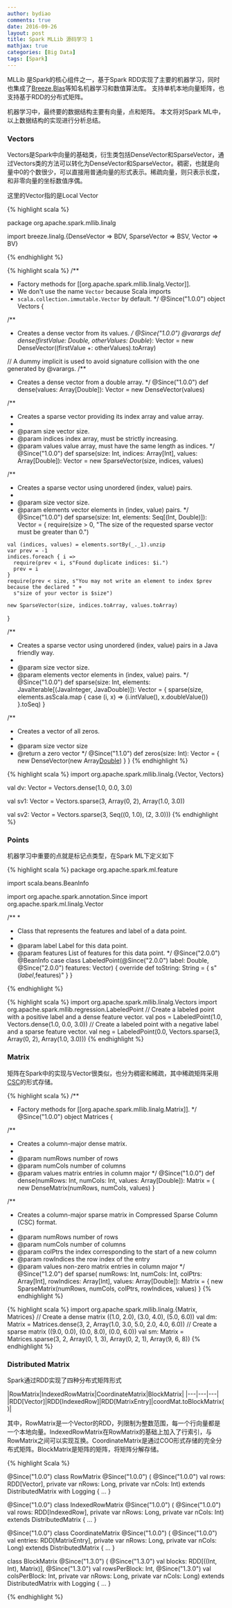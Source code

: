 ```yaml
---
author: bydiao
comments: true
date: 2016-09-26
layout: post
title: Spark MLLib 源码学习 1
mathjax: true
categories: [Big Data]
tags: [Spark]
---
```


MLLib 是Spark的核心组件之一，基于Spark RDD实现了主要的机器学习，同时也集成了[Breeze](https://github.com/scalanlp/breeze),[Blas](http://www.netlib.org/blas/)等知名机器学习和数值算法库。 支持单机本地向量矩阵，也支持基于RDD的分布式矩阵。

机器学习中，最终要的数据结构主要有向量，点和矩阵。 本文将对Spark ML中，以上数据结构的实现进行分析总结。

### Vectors

Vectors是Spark中向量的基础类，衍生类包括DenseVector和SparseVector，通过Vectors类的方法可以转化为DenseVector和SparseVector。稠密，也就是向量中0的个数很少，可以直接用普通向量的形式表示。稀疏向量，则只表示长度，和非零向量的坐标数值序偶。

这里的Vector指的是Local Vector

{% highlight scala %}

package org.apache.spark.mllib.linalg

import breeze.linalg.{DenseVector => BDV, SparseVector => BSV, Vector => BV}

{% endhighlight %}



{% highlight scala %}
/**
 * Factory methods for [[org.apache.spark.mllib.linalg.Vector]].
 * We don't use the name `Vector` because Scala imports
 * `scala.collection.immutable.Vector` by default.
 */
@Since("1.0.0")
object Vectors {

  /**
   * Creates a dense vector from its values.
   */
  @Since("1.0.0")
  @varargs
  def dense(firstValue: Double, otherValues: Double*): Vector =
    new DenseVector((firstValue +: otherValues).toArray)

  // A dummy implicit is used to avoid signature collision with the one generated by @varargs.
  /**
   * Creates a dense vector from a double array.
   */
  @Since("1.0.0")
  def dense(values: Array[Double]): Vector = new DenseVector(values)

  /**
   * Creates a sparse vector providing its index array and value array.
   *
   * @param size vector size.
   * @param indices index array, must be strictly increasing.
   * @param values value array, must have the same length as indices.
   */
  @Since("1.0.0")
  def sparse(size: Int, indices: Array[Int], values: Array[Double]): Vector =
    new SparseVector(size, indices, values)

  /**
   * Creates a sparse vector using unordered (index, value) pairs.
   *
   * @param size vector size.
   * @param elements vector elements in (index, value) pairs.
   */
  @Since("1.0.0")
  def sparse(size: Int, elements: Seq[(Int, Double)]): Vector = {
    require(size > 0, "The size of the requested sparse vector must be greater than 0.")

    val (indices, values) = elements.sortBy(_._1).unzip
    var prev = -1
    indices.foreach { i =>
      require(prev < i, s"Found duplicate indices: $i.")
      prev = i
    }
    require(prev < size, s"You may not write an element to index $prev because the declared " +
      s"size of your vector is $size")

    new SparseVector(size, indices.toArray, values.toArray)
  }

  /**
   * Creates a sparse vector using unordered (index, value) pairs in a Java friendly way.
   *
   * @param size vector size.
   * @param elements vector elements in (index, value) pairs.
   */
  @Since("1.0.0")
  def sparse(size: Int, elements: JavaIterable[(JavaInteger, JavaDouble)]): Vector = {
    sparse(size, elements.asScala.map { case (i, x) =>
      (i.intValue(), x.doubleValue())
    }.toSeq)
  }

  /**
   * Creates a vector of all zeros.
   *
   * @param size vector size
   * @return a zero vector
   */
  @Since("1.1.0")
  def zeros(size: Int): Vector = {
    new DenseVector(new Array[Double](size))
  }
}
{% endhighlight %}


{% highlight scala %}
import org.apache.spark.mllib.linalg.{Vector, Vectors}

val dv: Vector = Vectors.dense(1.0, 0.0, 3.0)

val sv1: Vector = Vectors.sparse(3, Array(0, 2), Array(1.0, 3.0))

val sv2: Vector = Vectors.sparse(3, Seq((0, 1.0), (2, 3.0)))
{% endhighlight %}

### Points

机器学习中重要的点就是标记点类型，在Spark ML下定义如下

{% highlight scala %}
package org.apache.spark.ml.feature

import scala.beans.BeanInfo

import org.apache.spark.annotation.Since
import org.apache.spark.ml.linalg.Vector

/**
 *
 * Class that represents the features and label of a data point.
 *
 * @param label Label for this data point.
 * @param features List of features for this data point.
 */
@Since("2.0.0")
@BeanInfo
case class LabeledPoint(@Since("2.0.0") label: Double, @Since("2.0.0") features: Vector) {
  override def toString: String = {
    s"($label,$features)"
  }
}

{% endhighlight %}

{% highlight scala %}
import org.apache.spark.mllib.linalg.Vectors
import org.apache.spark.mllib.regression.LabeledPoint
// Create a labeled point with a positive label and a dense feature vector.
val pos = LabeledPoint(1.0, Vectors.dense(1.0, 0.0, 3.0))
// Create a labeled point with a negative label and a sparse feature vector.
val neg = LabeledPoint(0.0, Vectors.sparse(3, Array(0, 2), Array(1.0, 3.0)))
{% endhighlight %}


### Matrix

矩阵在Spark中的实现与Vector很类似，也分为稠密和稀疏，其中稀疏矩阵采用[CSC](http://www.cs.colostate.edu/~mcrob/toolbox/c++/sparseMatrix/sparse_matrix_compression.html)的形式存储。

{% highlight scala %}
/**
 * Factory methods for [[org.apache.spark.mllib.linalg.Matrix]].
 */
@Since("1.0.0")
object Matrices {

  /**
   * Creates a column-major dense matrix.
   *
   * @param numRows number of rows
   * @param numCols number of columns
   * @param values matrix entries in column major
   */
  @Since("1.0.0")
  def dense(numRows: Int, numCols: Int, values: Array[Double]): Matrix = {
    new DenseMatrix(numRows, numCols, values)
  }

  /**
   * Creates a column-major sparse matrix in Compressed Sparse Column (CSC) format.
   *
   * @param numRows number of rows
   * @param numCols number of columns
   * @param colPtrs the index corresponding to the start of a new column
   * @param rowIndices the row index of the entry
   * @param values non-zero matrix entries in column major
   */
  @Since("1.2.0")
  def sparse(
     numRows: Int,
     numCols: Int,
     colPtrs: Array[Int],
     rowIndices: Array[Int],
     values: Array[Double]): Matrix = {
    new SparseMatrix(numRows, numCols, colPtrs, rowIndices, values)
  }
{% endhighlight %}


{% highlight scala %}
import org.apache.spark.mllib.linalg.{Matrix, Matrices}
// Create a dense matrix ((1.0, 2.0), (3.0, 4.0), (5.0, 6.0))
val dm: Matrix = Matrices.dense(3, 2, Array(1.0, 3.0, 5.0, 2.0, 4.0, 6.0))
// Create a sparse matrix ((9.0, 0.0), (0.0, 8.0), (0.0, 6.0))
val sm: Matrix = Matrices.sparse(3, 2, Array(0, 1, 3), Array(0, 2, 1), Array(9, 6, 8))
{% endhighlight %}


### Distributed Matrix

Spark通过RDD实现了四种分布式矩阵形式

|RowMatrix|IndexedRowMatrix|CoordinateMatrix|BlockMatrix|
|---|---|---|
|RDD[Vector]|RDD[IndexedRow]|RDD[MatrixEntry]|coordMat.toBlockMatrix()|

其中，RowMatrix是一个Vector的RDD，列限制为整数范围，每一个行向量都是一个本地向量。IndexedRowMatrix在RowMatrix的基础上加入了行索引，与RowMatrix之间可以实现互换。CoordinateMatrix是通过COO形式存储的完全分布式矩阵。BlockMatrix是矩阵的矩阵，将矩阵分解存储。


{% highlight Scala %}

@Since("1.0.0")
class RowMatrix @Since("1.0.0") (
    @Since("1.0.0") val rows: RDD[Vector],
    private var nRows: Long,
    private var nCols: Int) extends DistributedMatrix with Logging {
...
}


@Since("1.0.0")
class IndexedRowMatrix @Since("1.0.0") (
    @Since("1.0.0") val rows: RDD[IndexedRow],
    private var nRows: Long,
    private var nCols: Int) extends DistributedMatrix {
...
}

@Since("1.0.0")
class CoordinateMatrix @Since("1.0.0") (
    @Since("1.0.0") val entries: RDD[MatrixEntry],
    private var nRows: Long,
    private var nCols: Long) extends DistributedMatrix {
...
}


class BlockMatrix @Since("1.3.0") (
    @Since("1.3.0") val blocks: RDD[((Int, Int), Matrix)],
    @Since("1.3.0") val rowsPerBlock: Int,
    @Since("1.3.0") val colsPerBlock: Int,
    private var nRows: Long,
    private var nCols: Long) extends DistributedMatrix with Logging {
...
}

{% endhighlight %}